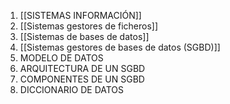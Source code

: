 
1. [[SISTEMAS INFORMACIÓN]]
2. [[Sistemas gestores de ficheros]]
3. [[Sistemas de bases de datos]]
4. [[Sistemas gestores de bases de datos (SGBD)]]
5. MODELO DE DATOS
6. ARQUITECTURA DE UN SGBD
7. COMPONENTES DE UN SGBD
8. DICCIONARIO DE DATOS